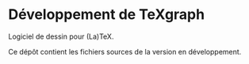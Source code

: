 # Développement de TeXgraph

Logiciel de dessin pour (La)TeX.

Ce dépôt contient les fichiers sources de la version en développement.
